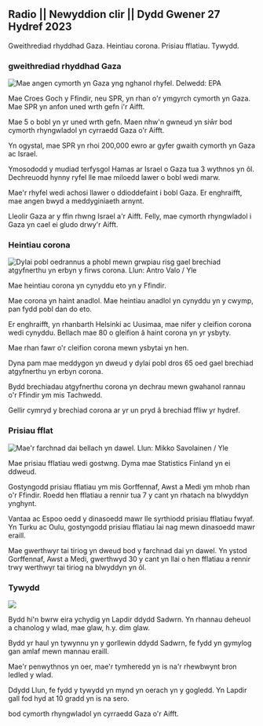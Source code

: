 ## Radio || Newyddion clir || Dydd Gwener 27 Hydref 2023

Gweithrediad rhyddhad Gaza. Heintiau corona. Prisiau fflatiau. Tywydd.

### gweithrediad rhyddhad Gaza

![Mae angen cymorth yn Gaza yng nghanol rhyfel. Delwedd: EPA](https://images.cdn.yle.fi/image/upload/c_crop,h_3780,w_6720,x_0,y_700/ar_1.777777777777777,c_fill,g_faces,h_675,w_1200.0:h_675,w_1200.:/f_auto/fl_lossy/v1698396491/39-1192101653b784c2d563)

Mae Croes Goch y Ffindir, neu SPR, yn rhan o'r ymgyrch cymorth yn Gaza. Mae SPR yn anfon uned wrth gefn i'r Aifft.

Mae 5 o bobl yn yr uned wrth gefn. Maen nhw'n gwneud yn siŵr bod cymorth rhyngwladol yn cyrraedd Gaza o'r Aifft.

Yn ogystal, mae SPR yn rhoi 200,000 ewro ar gyfer gwaith cymorth yn Gaza ac Israel.

Ymosododd y mudiad terfysgol Hamas ar Israel o Gaza tua 3 wythnos yn ôl. Dechreuodd hynny ryfel lle mae miloedd lawer o bobl wedi marw.

Mae'r rhyfel wedi achosi llawer o ddioddefaint i bobl Gaza. Er enghraifft, mae angen bwyd a meddyginiaeth arnynt.

Lleolir Gaza ar y ffin rhwng Israel a'r Aifft. Felly, mae cymorth rhyngwladol i Gaza yn cael ei gludo drwy'r Aifft.

### Heintiau corona

![Dylai pobl oedrannus a phobl mewn grwpiau risg gael brechiad atgyfnerthu yn erbyn y firws corona. Llun: Antro Valo / Yle](https://images.cdn.yle.fi/image/upload/c_crop,h_3510,w_6240,x_0,y_400/ar_1.7777777777777,c_fill,g_faces,h_671,w_0/pdrq_auto:eco/f_auto/fl_lossy/v1670569792/39-933588623dccc01a881)

Mae heintiau corona yn cynyddu eto yn y Ffindir.

Mae corona yn haint anadlol. Mae heintiau anadlol yn cynyddu yn y cwymp, pan fydd pobl dan do eto.

Er enghraifft, yn rhanbarth Helsinki ac Uusimaa, mae nifer y cleifion corona wedi cynyddu. Bellach mae 80 o gleifion â haint corona yn yr ysbyty.

Mae rhan fawr o'r cleifion corona mewn ysbytai yn hen.

Dyna pam mae meddygon yn dweud y dylai pobl dros 65 oed gael brechiad atgyfnerthu yn erbyn corona.

Bydd brechiadau atgyfnerthu corona yn dechrau mewn gwahanol rannau o'r Ffindir ym mis Tachwedd.

Gellir cymryd y brechiad corona ar yr un pryd â brechiad ffliw yr hydref.

### Prisiau fflat

![Mae'r farchnad dai bellach yn dawel. Llun: Mikko Savolainen / Yle](https://images.cdn.yle.fi/image/upload/c_crop,h_3348,w_5952,x_0,y_483/ar_1.77777777777777,c_fill,g_faces,h_170.w/q_auto:eco/f_auto/fl_lossy/v1694415905/39-117017864fea8c7baf74)

Mae prisiau fflatiau wedi gostwng. Dyma mae Statistics Finland yn ei ddweud.

Gostyngodd prisiau fflatiau ym mis Gorffennaf, Awst a Medi ym mhob rhan o'r Ffindir. Roedd hen fflatiau a rennir tua 7 y cant yn rhatach na blwyddyn ynghynt.

Vantaa ac Espoo oedd y dinasoedd mawr lle syrthiodd prisiau fflatiau fwyaf. Yn Turku ac Oulu, gostyngodd prisiau fflatiau lai nag mewn dinasoedd mawr eraill.

Mae gwerthwyr tai tiriog yn dweud bod y farchnad dai yn dawel. Yn ystod Gorffennaf, Awst a Medi, gwerthwyd 30 y cant yn llai o hen fflatiau a rennir trwy werthwyr tai tiriog na blwyddyn yn ôl.

### Tywydd

![](https://images.cdn.yle.fi/image/upload/c_crop,h_1080,w_1919,x_0,y_0/ar_1.777777777777777,c_fill,g_faces,h_675,w_1200/0q/dpr_1f_auto/fl_lossy/v1698421548/39-1192510653bdb0fbe9af)

Bydd hi'n bwrw eira ychydig yn Lapdir ddydd Sadwrn. Yn rhannau deheuol a chanolog y wlad, mae glaw, h.y. dim glaw.

Bydd yr haul yn tywynnu yn y gorllewin ddydd Sadwrn, fe fydd yn gymylog gan amlaf mewn mannau eraill.

Mae'r penwythnos yn oer, mae'r tymheredd yn is na'r rhewbwynt bron ledled y wlad.

Ddydd Llun, fe fydd y tywydd yn mynd yn oerach yn y gogledd. Yn Lapdir gall fod hyd at 10 gradd yn is na sero.

bod cymorth rhyngwladol yn cyrraedd Gaza o'r Aifft.